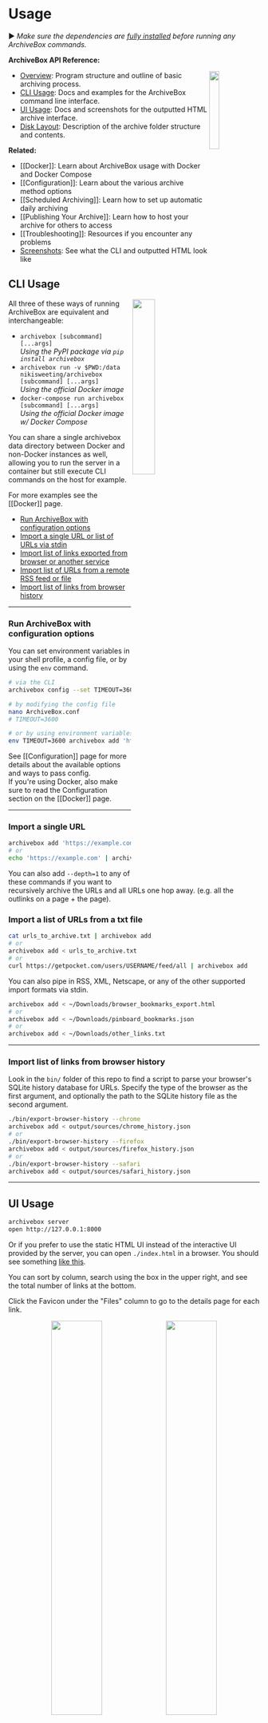 # Usage

▶️ _Make sure the dependencies are [fully installed](https://github.com/pirate/ArchiveBox/wiki/Install) before running any ArchiveBox commands._

**ArchiveBox API Reference:**

<img src="https://i.imgur.com/aQZZcku.png" width="20%" align="right"/>

- [Overview](#Overview): Program structure and outline of basic archiving process.
- [CLI Usage](#CLI-Usage): Docs and examples for the ArchiveBox command line interface.
- [UI Usage](#UI-Usage): Docs and screenshots for the outputted HTML archive interface.
- [Disk Layout](#Disk-Layout): Description of the archive folder structure and contents.

**Related:**

- [[Docker]]: Learn about ArchiveBox usage with Docker and Docker Compose
- [[Configuration]]: Learn about the various archive method options
- [[Scheduled Archiving]]: Learn how to set up automatic daily archiving
- [[Publishing Your Archive]]: Learn how to host your archive for others to access
- [[Troubleshooting]]: Resources if you encounter any problems
- [Screenshots](https://github.com/pirate/ArchiveBox#Screenshots): See what the CLI and outputted HTML look like


## CLI Usage

<img src="https://i.imgur.com/biVfFYr.png" width="30%" align="right">

All three of these ways of running ArchiveBox are equivalent and interchangeable:

- `archivebox [subcommand] [...args]`  
  *Using the PyPI package via `pip install archivebox`*
- `archivebox run -v $PWD:/data nikisweeting/archivebox [subcommand] [...args]`  
  *Using the official Docker image*
- `docker-compose run archivebox [subcommand] [...args]`  
  *Using the official Docker image w/ Docker Compose*

You can share a single archivebox data directory between Docker and non-Docker instances as well, allowing you to run the server in a container but still execute CLI commands on the host for example.

For more examples see the [[Docker]] page.

- [Run ArchiveBox with configuration options](#Run-ArchiveBox-with-configuration-options)
- [Import a single URL or list of URLs via stdin](#Import-a-single-URL-or-list-of-URLs-via-stdin)
- [Import list of links exported from browser or another service](#Import-list-of-links-exported-from-browser-or-another-service)
- [Import list of URLs from a remote RSS feed or file](#Import-list-of-URLs-from-a-remote-RSS-feed-or-file)
- [Import list of links from browser history](#Import-list-of-links-from-browser-history)

---

### Run ArchiveBox with configuration options

You can set environment variables in your shell profile, a config file, or by using the `env` command.

```bash
# via the CLI
archivebox config --set TIMEOUT=3600

# by modifying the config file
nano ArchiveBox.conf
# TIMEOUT=3600

# or by using environment variables
env TIMEOUT=3600 archivebox add 'https://example.com'
```

See [[Configuration]] page for more details about the available options and ways to pass config.  
If you're using Docker, also make sure to read the Configuration section on the [[Docker]] page.

---

### Import a single URL

```bash
archivebox add 'https://example.com'
# or
echo 'https://example.com' | archivebox add
```

You can also add `--depth=1` to any of these commands if you want to recursively archive the URLs and all URLs one hop away. (e.g. all the outlinks on a page + the page).

### Import a list of URLs from a txt file

```bash
cat urls_to_archive.txt | archivebox add
# or
archivebox add < urls_to_archive.txt
# or
curl https://getpocket.com/users/USERNAME/feed/all | archivebox add
```

You can also pipe in RSS, XML, Netscape, or any of the other supported import formats via stdin.

```bash
archivebox add < ~/Downloads/browser_bookmarks_export.html
# or
archivebox add < ~/Downloads/pinboard_bookmarks.json
# or
archivebox add < ~/Downloads/other_links.txt
```

---

### Import list of links from browser history

Look in the `bin/` folder of this repo to find a script to parse your browser's SQLite history database for URLs.
Specify the type of the browser as the first argument, and optionally the path to the SQLite history file as the second argument.

```bash
./bin/export-browser-history --chrome
archivebox add < output/sources/chrome_history.json
# or
./bin/export-browser-history --firefox
archivebox add < output/sources/firefox_history.json
# or
./bin/export-browser-history --safari
archivebox add < output/sources/safari_history.json
```

---

## UI Usage

```bash
archivebox server
open http://127.0.0.1:8000
```

Or if you prefer to use the static HTML UI instead of the interactive UI provided by the server,
you can open `./index.html` in a browser.  You should see something [like this](https://archive.sweeting.me).

You can sort by column, search using the box in the upper right, and see the total number of links at the bottom.

Click the Favicon under the "Files" column to go to the details page for each link.

<div align="center">
<img src="https://i.imgur.com/52RjhUM.png" width="45%">
<img src="https://i.imgur.com/Gg9sTyq.png" width="45%">
</div>

## Disk Layout

The `OUTPUT_DIR` folder (usually whatever folder you run `archivebox` in), contains the UI HTML and archived data with the structure outlined below.

```yaml
 - output/
   - index.sqlite3        # Main index of all archived URLs
   - index.json           # Redundant JSON version of the same main index
   - index.html           # Redundant static HTML version of the same main index

   - archive/
      - 155243135/        # Archived links are stored in folders by timestamp
         - index.json     # Index/details page for individual archived link
         - index.html

         # Archive method outputs:
         - warc/
         - media/
         - git/
         ...

   - sources/             # Each imported URL list is saved as a copy here
      - getpocket.com-1552432264.txt
      - stdin-1552291774.txt
      ...

   - static/              # Staticfiles for the archive UI
   - robots.txt
```

### Large Archives

I've found it takes about an hour to download 1000 articles, and they'll take up roughly 1GB.  
Those numbers are from running it single-threaded on my i5 machine with 50mbps down. YMMV.

Storage requirements go up immensely if you're using `FETCH_MEDIA=True` and are archiving many pages with audio & video.

You can run it in parallel by manually splitting your URLs into separate chunks:
```bash
archivebox add < urls_chunk_1.txt &
archivebox add < urls_chunk_2.txt &
archivebox add < urls_chunk_3.txt &
```
(though this may not be faster if you have a very large collection/main index)

Users have reported running it with 50k+ bookmarks with success (though it will take more RAM while running).

If you already imported a huge list of bookmarks and want to import only new
bookmarks, you can use the `ONLY_NEW` environment variable. This is useful if
you want to import a bookmark dump periodically and want to skip broken links
which are already in the index.

## Python API Usage

```python
from archivebox.main import add, remove, server

... # load the archive directory first, see API docs below for more info

add('https://example.com', index_only=True, out_dir=out_dir)
remove(...)
server(...)
...
```

For more information see the [Python API Reference](https://docs.archivebox.io/en/latest/archivebox.html).
